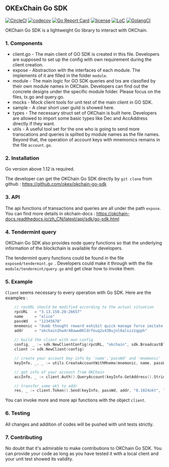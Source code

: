 ## OKExChain Go SDK

[![CircleCI](https://circleci.com/gh/okex/okchain-go-sdk/tree/master.svg?style=shield)](https://circleci.com/gh/okex/okchain-go-sdk/tree/master)
[![codecov](https://codecov.io/gh/okex/okchain-go-sdk/branch/master/graph/badge.svg)](https://codecov.io/gh/okex/okchain-go-sdk)
[![Go Report Card](https://goreportcard.com/badge/github.com/okex/okchain-go-sdk)](https://goreportcard.com/report/github.com/okex/okchain-go-sdk)
[![license](https://img.shields.io/github/license/okex/okchain-go-sdk.svg)](https://github.com/okex/okchain-go-sdk/blob/master/LICENSE)
[![LoC](https://tokei.rs/b1/github/okex/okchain-go-sdk)](https://github.com/okex/okchain-go-sdk)
[![GolangCI](https://golangci.com/badges/github.com/okex/okchain-go-sdk.svg)](https://golangci.com/r/github.com/okex/okchain-go-sdk)

OKChain Go SDK is a lightweight Go library to interact with OKChain.

### 1. Components

- client.go - The main client of GO SDK is created in this file. Developers are supposed to set up the config with own requirement during the client creation.
- expose - Abstraction with the interfaces of each module. The implements of it are filled in the folder `module`.
- module - The main logic for GO SDK queries and txs are classfied by their own module names in OKChain. Developers can find out the concrete designs under the specific module folder. Please focus on the files, tx.go and query.go. 
- mocks - Mock client tools for unit test of the main client in GO SDK.
- sample - A clear short user guild is showed here.
-  types - The necessary struct set of OKChain is built here. Developers are allowed to import some basic types like Dec and AccAddress directly if they want.
- utils -  A useful tool set for the one who is going to send more transcations and queries is spilted by module names as the file names. Beyond that, the operation of account keys with mnemonics remains in the file `account.go`.

### 2. Installation

Go version above 1.12 is required.

The developer can get the OKChain Go SDK directly by `git clone` from github : https://github.com/okex/okchain-go-sdk

### 3. API

The api functions of transactions and queries are all under the path `expose`. You can find more details in okchain-docs : https://okchain-docs.readthedocs.io/zh_CN/latest/api/sdk/go-sdk.html

### 4. Tendermint query

OKChain Go SDK also provides node query functions so that the underlying information of the blockchain is available for developers.

The tendermint query functions could be found in the file `exposed/tendermint.go `. Developers could make it through with the file `module/tendermint/query.go` and get clear how to invoke them.

### 5. Example

`Client` seems necessary to every operation with Go SDK. Here are the examples :

```go
	// rpcURL should be modified according to the actual situation
	rpcURL   = "3.13.150.20:26657"
	name     = "alice"
	passWd   = "12345678"
	mnemonic = "dumb thought reward exhibit quick manage force imitate blossom vendor ketchup sniff"
	addr     = "okchain1hw4r48aww06ldrfeuq2v438ujnl6alszzzqpph"
	
	// build the client with own config
	config, _ := sdk.NewClientConfig(rpcURL, "okchain", sdk.BroadcastBlock, "0.01okt", 20000, 0, "")
	client := sdk.NewClient(config)

	// create your account key info by 'name','passWd' and 'mnemonic'
	keyInfo, _, _ := utils.CreateAccountWithMnemo(mnemonic, name, passWd)

	// get info of your account from OKChain
	accInfo, _ := client.Auth().QueryAccount(keyInfo.GetAddress().String())

	// transfer some okt to addr
	res, _ := client.Token().Send(keyInfo, passWd, addr, "0.1024okt", "my memno", accInfo.GetAccountNumber(), accInfo.GetSequence())

```

You can invoke more and more api functions with the object `client`.

### 6. Testing

All changes and addition of codes will be pushed with unit tests strictly. 

### 7. Contributing

No doubt that it's admirable to make contributions to OKChain Go SDK. You can provide your code as long as you have tested it with a local client and your unit test showed its validity.  

